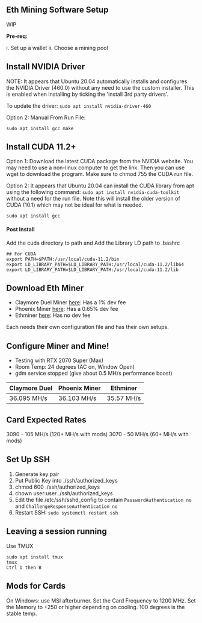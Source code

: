 ## Eth Mining Software Setup

WIP

**Pre-req:**

i.  Set up a wallet
ii.  Choose a mining pool


## Install NVIDIA Driver

NOTE:  It appears that Ubuntu 20.04 automatically installs and configures the NVIDIA Driver (460.0) without any need to use the custom installer.  This is enabled when installing by ticking the 'install 3rd party drivers'.

To update the driver:  `sudo apt install nvidia-driver-460`

Option 2: Manual From Run File:

```
sudo apt install gcc make
```


## Install CUDA 11.2+

Option 1: Download the latest CUDA package from the NVIDIA website.  You may need to use a non-linux computer to get the link.  Then you can use wget to download the program.  Make sure to chmod 755 the CUDA run file.

Option 2:  It appears that Ubuntu 20.04 can install the CUDA library from apt using the following command:  `sudo apt install nvidia-cuda-toolkit` without a need for the run file.  Note this will install the older version of CUDA (10.1) which may not be ideal for what is needed.

```
sudo apt install gcc
```

#### Post Install

Add the cuda directory to path and Add the Library LD path to .bashrc

```
## For CUDA
export PATH=$PATH:/usr/local/cuda-11.2/bin
export LD_LIBRARY_PATH=$LD_LIBRARY_PATH:/usr/local/cuda-11.2/lib64
export LD_LIBRARY_PATH=$LD_LIBRARY_PATH:/usr/local/cuda-11.2/lib
```


## Download Eth Miner

* Claymore Duel Miner [here](https://github.com/Claymore-Dual/Claymore-Dual-Miner):  Has a 1% dev fee
* Phoenix Miner [here](https://phoenixminer.org/):  Has a 0.65% dev fee
* Ethminer [here](https://github.com/ethereum-mining/ethminer):  Has no dev fee

Each needs their own configuration file and has their own setups.


## Configure Miner and Mine!

- Testing with RTX 2070 Super (Max)
- Room Temp:  24 degrees (AC on, Window Open)
- gdm service stopped (give about 0.5 MH/s performance boost)

| Claymore Duel | Phoenix Miner | Ethminer |
|--|--|--|
| 36.095 MH/s | 36.103 MH/s | 35.57 MH/s |

## Card Expected Rates

3090 - 105 MH/s (120+ MH/s with mods)
3070 - 50 MH/s (60+ MH/s with mods)


## Set Up SSH

1.  Generate key pair
2.  Put Public Key into ./ssh/authorized_keys
3.  chmod 600 ./ssh/authorized_keys
4.  chown user:user ./ssh/authorized_keys
5.  Edit the file /etc/ssh/sshd_config to contain `PasswordAuthentication no` and `ChallengeResponseAuthentication no`
6.  Restart SSH:  `sudo systemctl restart ssh`


## Leaving a session running

Use TMUX
```
sudo apt install tmux
tmux
Ctrl D then B
```

## Mods for Cards

On Windows:  use MSI afterburner.  Set the Card Frequency to 1200 MHz.  Set the Memory to +250 or higher depending on cooling.  100 degrees is the stable temp.
